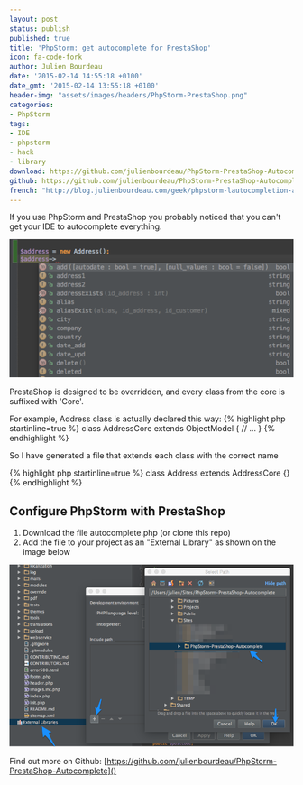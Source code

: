 ```yaml
---
layout: post
status: publish
published: true
title: 'PhpStorm: get autocomplete for PrestaShop'
icon: fa-code-fork
author: Julien Bourdeau
date: '2015-02-14 14:55:18 +0100'
date_gmt: '2015-02-14 13:55:18 +0100'
header-img: "assets/images/headers/PhpStorm-PrestaShop.png"
categories:
- PhpStorm
tags:
- IDE
- phpstorm
- hack
- library
download: https://github.com/julienbourdeau/PhpStorm-PrestaShop-Autocomplete/archive/master.zip
github: https://github.com/julienbourdeau/PhpStorm-PrestaShop-Autocomplete
french: "http://blog.julienbourdeau.com/geek/phpstorm-lautocompletion-avec-prestashop/"
---
```


If you use PhpStorm and PrestaShop you probably noticed that you can't get your IDE to autocomplete everything.

![phpstorm-prestashop-autocomplete-screenshot](/assets/images/content/2015/phpstorm-prestashop-autocomplete-screenshot.png)

PrestaShop is designed to be overridden, and every class from the core is suffixed with 'Core'.

For example, Address class is actually declared this way:
{% highlight php startinline=true %}
class AddressCore extends ObjectModel
{
  // ...
}
{% endhighlight %}

So I have generated a file that extends each class with the correct name

{% highlight php startinline=true %}
class Address extends AddressCore {}
{% endhighlight %}

## Configure PhpStorm with PrestaShop

1. Download the file autocomplete.php (or clone this repo)
1. Add the file to your project as an "External Library" as shown on the image below

![how-to-get-phpstorm-autocomplete-prestashop](/assets/images/content/2015/how-to-get-phpstorm-autocomplete-prestashop.png)

Find out more on Github: [https://github.com/julienbourdeau/PhpStorm-PrestaShop-Autocomplete]()
